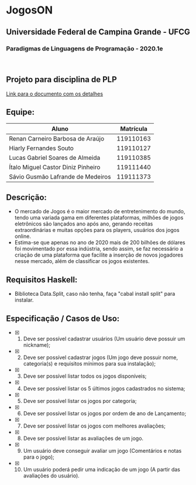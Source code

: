 # JogosON

<h2>Universidade Federal de Campina Grande - UFCG</h2>
<h3>Paradigmas de Linguagens de Programação - 2020.1e</h3>

<br>

## Projeto para disciplina de PLP<br>
[Link para o documento com os detalhes](https://docs.google.com/document/d/1BV6YwQG_IYqMas9ISeIPvewRRr6W14KCdXZC5CmSWKc/edit?usp=sharing)

## Equipe:

Aluno | Matrícula
---------------------------------| ---------
Renan Carneiro Barbosa de Araújo | 119110163
Hiarly Fernandes Souto | 119110127
Lucas Gabriel Soares de Almeida | 119110385
Ítalo Miguel Castor Diniz Pinheiro | 119111440
Sávio Gusmão Lafrande de Medeiros | 119111373

## Descrição:
* O mercado de Jogos é o maior mercado de entretenimento do mundo, tendo uma variada gama em diferentes plataformas, milhões de jogos eletrônicos são lançados ano após ano, gerando receitas extraordinárias e muitas opções para os players, usuários dos jogos online.
* Estima-se que apenas no ano de 2020 mais de 200 bilhões de dólares foi movimentado por essa indústria, sendo assim, se faz necessário a criação de uma plataforma que facilite a inserção de novos jogadores nesse mercado, além de classificar os jogos existentes.

## Requisitos Haskell:
* Biblioteca Data.Split, caso não tenha, faça "cabal install split" para instalar.

## Especificação / Casos de Uso:

- [X] 1. Deve ser possível cadastrar usuários (Um usuário deve possuir um nickname);
- [X] 2. Deve ser possível cadastrar jogos (Um jogo deve possuir nome, categoria(s) e requisitos mínimos para sua instalação);
- [X] 3. Deve ser possível listar todos os jogos disponíveis;
- [X] 4. Deve ser possível listar os 5 últimos jogos cadastrados no sistema;
- [X] 5. Deve ser possível listar os jogos por categoria;
- [X] 6. Deve ser possível listar os jogos por ordem de ano de Lançamento;
- [X] 7. Deve ser possível listar os jogos com melhores avaliações;
- [X] 8. Deve ser possível listar as avaliações de um jogo.
- [X] 9. Um usuário deve conseguir avaliar um jogo (Comentários e notas para o jogo); 
- [X] 10. Um usuário poderá pedir uma indicação de um jogo (A partir das avaliações do usuário).


